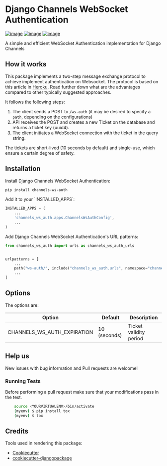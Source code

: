 # Django Channels WebSocket Authentication

[![image](https://badge.fury.io/py/channels-ws-auth.svg)](https://badge.fury.io/py/channels-ws-auth) [![image](https://travis-ci.org/marcoaaguiar/channels-ws-auth.svg?branch=master)](https://travis-ci.org/marcoaaguiar/channels-ws-auth) [![image](https://codecov.io/gh/marcoaaguiar/channels-ws-auth/branch/master/graph/badge.svg)](https://codecov.io/gh/marcoaaguiar/channels-ws-auth)

A simple and efficient WebSocket Authentication implementation for Django Channels

## How it works

This package implements a two-step message exchange protocol to achieve implement authentication on Websocket. The protocol is based on this article in [Heroku](https://devcenter.heroku.com/articles/websocket-security#authentication-authorization).
Read further down what are the advantages compared to other typically suggested approaches.

It follows the following steps:

1. The client sends a POST to `/ws-auth` (it may be desired to specify a `path`, depending on the configurations)
2. API receives the POST and creates a new Ticket on the database and returns a ticket key (uuid4).
3. The client initiates a WebSocket connection with the ticket in the query string.

The tickets are short-lived (10 seconds by default) and single-use, which ensure a certain degree of safety.

## Installation

Install Django Channels WebSocket Authentication:

```bash
pip install channels-ws-auth
```

Add it to your \`INSTALLED_APPS\`:

```python
INSTALLED_APPS = (
    ...
    'channels_ws_auth.apps.ChannelsWsAuthConfig',
    ...
)
```

Add Django Channels WebSocket Authentication's URL patterns:

```python
from channels_ws_auth import urls as channels_ws_auth_urls


urlpatterns = [
    ...
    path("ws-auth/", include("channels_ws_auth.urls", namespace="channels_ws_auth")),
    ...
]
```

## Options

The options are:

| Option                      | Default      | Description            |
| --------------------------- | ------------ | ---------------------- |
| CHANNELS_WS_AUTH_EXPIRATION | 10 (seconds) | Ticket validity period |

## Help us

New issues with bug information and Pull requests are welcome!

### Running Tests

Before performing a pull request make sure that your modifications pass in the test.

```bash
    source <YOURVIRTUALENV>/bin/activate
    (myenv) $ pip install tox
    (myenv) $ tox
```

## Credits

Tools used in rendering this package:

- [Cookiecutter](https://github.com/audreyr/cookiecutter)
- [cookiecutter-djangopackage](https://github.com/pydanny/cookiecutter-djangopackage)
